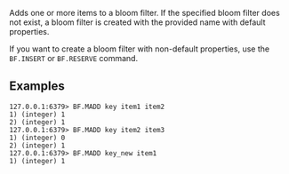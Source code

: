 Adds one or more items to a bloom filter. If the specified bloom filter does not exist, a bloom filter is created with the provided name with default properties.

If you want to create a bloom filter with non-default properties, use the `BF.INSERT` or `BF.RESERVE` command.

## Examples

```
127.0.0.1:6379> BF.MADD key item1 item2
1) (integer) 1
2) (integer) 1
127.0.0.1:6379> BF.MADD key item2 item3
1) (integer) 0
2) (integer) 1
127.0.0.1:6379> BF.MADD key_new item1
1) (integer) 1
```